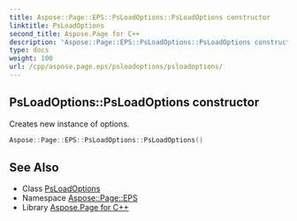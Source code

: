 ```yaml
---
title: Aspose::Page::EPS::PsLoadOptions::PsLoadOptions constructor
linktitle: PsLoadOptions
second_title: Aspose.Page for C++
description: 'Aspose::Page::EPS::PsLoadOptions::PsLoadOptions constructor. Creates new instance of options in C++.'
type: docs
weight: 100
url: /cpp/aspose.page.eps/psloadoptions/psloadoptions/
---
```

## PsLoadOptions::PsLoadOptions constructor


Creates new instance of options.

```cpp
Aspose::Page::EPS::PsLoadOptions::PsLoadOptions()
```

## See Also

* Class [PsLoadOptions](../)
* Namespace [Aspose::Page::EPS](../../)
* Library [Aspose.Page for C++](../../../)
